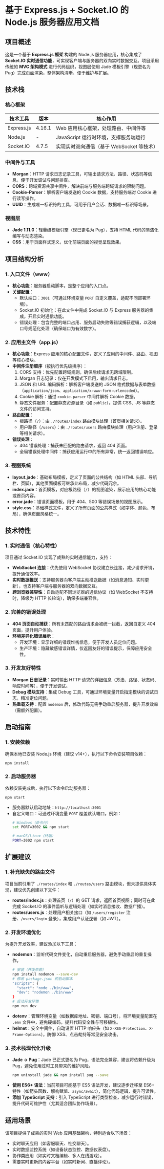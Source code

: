 # 基于 Express.js + Socket.IO 的 Node.js 服务器应用文档

## 项目概述
这是一个基于 **Express.js 框架** 构建的 Node.js 服务器应用，核心集成了 **Socket.IO 实时通信功能**，可实现客户端与服务器的双向实时数据交互。项目采用传统的 **MVC 架构模式** 进行代码组织，视图层使用 Jade 模板引擎（现更名为 Pug）完成页面渲染，整体架构清晰，便于维护与扩展。


## 技术栈
### 核心框架
| 技术工具          | 版本       | 核心作用                     |
|-------------------|------------|------------------------------|
| Express.js        | 4.16.1     | Web 应用核心框架，处理路由、中间件等 |
| Node.js           | -          | JavaScript 运行时环境，支撑服务端运行 |
| Socket.IO         | 4.7.5      | 实现实时双向通信（基于 WebSocket 等技术） |

### 中间件与工具
- **Morgan**：HTTP 请求日志记录工具，可输出请求方法、路径、状态码等信息，便于开发调试与问题排查。
- **CORS**：跨域资源共享中间件，解决前端与服务端跨域请求的限制问题。
- **Cookie-Parser**：解析客户端发送的 Cookie 数据，支持服务端对 Cookie 进行读写操作。
- **UUID**：生成唯一标识符的工具，可用于用户会话、数据唯一标识等场景。

### 视图层
- **Jade 1.11.0**：轻量级模板引擎（现已更名为 Pug），支持 HTML 代码的简洁化编写与动态渲染。
- **CSS**：用于页面样式定义，优化前端页面的视觉呈现效果。


## 项目结构分析
### 1. 入口文件（www）
- **核心功能**：服务器启动脚本，是整个应用的入口点。
- **关键配置**：
  - 默认端口：`3001`（可通过环境变量 `PORT` 自定义覆盖，适配不同部署环境）。
  - Socket.IO 初始化：在此文件中完成 Socket.IO 与 Express 服务器的集成，开启实时通信功能。
  - 错误处理：包含完整的端口占用、服务启动失败等错误捕获逻辑，以及端口号规范化处理（确保端口为有效数字）。

### 2. 应用主文件（app.js）
- **核心功能**：Express 应用的核心配置文件，定义了应用的中间件、路由、视图等核心模块。
- **中间件注册顺序**（按执行优先级排序）：
  1. CORS 支持：优先配置跨域规则，确保后续请求无跨域限制。
  2. Morgan 日志记录：仅在开发模式下启用，输出请求日志。
  3. JSON 和 URL 编码解析：解析客户端发送的 JSON 格式数据与表单数据（`application/json`、`application/x-www-form-urlencoded`）。
  4. Cookie 解析：通过 `cookie-parser` 中间件解析 Cookie 数据。
  5. 静态文件服务：配置静态资源目录（如 `public`），提供 CSS、JS 等静态文件的访问支持。
- **路由配置**：
  - 根路径（`/`）：由 `./routes/index` 路由模块处理（首页相关请求）。
  - 用户路径（`/users`）：由 `./routes/users` 路由模块处理（用户注册、登录等相关请求）。
- **错误处理**：
  - 404 错误处理：捕获未匹配的路由请求，返回 404 页面。
  - 全局错误处理中间件：捕获应用运行中的所有异常，统一返回错误响应。

### 3. 视图系统
- **layout.jade**：基础布局模板，定义了页面的公共结构（如 HTML 头部、导航栏、页脚），其他页面模板可继承此布局，减少代码冗余。
- **index.jade**：首页模板，对应根路径（`/`）的视图渲染，展示应用的核心功能或首页内容。
- **error.jade**：错误页面模板，用于 404、500 等错误场景的视图展示。
- **style.css**：基础样式文件，定义了所有页面的公共样式（如字体、颜色、布局），确保页面风格统一。


## 技术特性
### 1. 实时通信（核心特性）
项目通过 Socket.IO 实现了成熟的实时通信能力，支持：
- **WebSocket 连接**：优先使用 WebSocket 协议建立长连接，减少请求开销，提升通信效率。
- **实时数据推送**：支持服务器向客户端主动推送数据（如消息通知、实时更新），也支持客户端与服务器的双向数据交互。
- **跨浏览器兼容性**：自动适配不同浏览器的通信协议（如 WebSocket 不支持时，降级为 HTTP 长轮询），确保多端兼容性。

### 2. 完善的错误处理
- **404 页面自动捕获**：所有未匹配的路由请求会被统一拦截，返回自定义 404 页面，提升用户体验。
- **环境差异化错误展示**：
  - 开发环境：显示详细的错误堆栈信息，便于开发人员定位问题。
  - 生产环境：隐藏敏感错误详情，仅返回友好的错误提示，保障应用安全性。

### 3. 开发友好特性
- **Morgan 日志记录**：实时输出 HTTP 请求的详细信息（方法、路径、状态码、响应时间等），便于开发调试。
- **Debug 模块支持**：集成 Debug 工具，可通过环境变量开启指定模块的调试日志，精准定位问题。
- **热重载支持**：配置 `nodemon` 后，修改代码无需手动重启服务器，提升开发效率（需额外配置）。


## 启动指南
### 1. 安装依赖
确保本地已安装 Node.js 环境（建议 v14+），执行以下命令安装项目依赖：
```bash
npm install
```

### 2. 启动服务器
依赖安装完成后，执行以下命令启动服务器：
```bash
npm start
```
- 服务器默认启动地址：`http://localhost:3001`
- 自定义端口：可通过环境变量 `PORT` 覆盖默认端口，例如：
  ```bash
  # Windows（命令行）
  set PORT=3002 && npm start

  # macOS/Linux（终端）
  PORT=3002 npm start
  ```


## 扩展建议
### 1. 补充缺失的路由文件
项目当前引用了 `./routes/index` 和 `./routes/users` 路由模块，但未提供具体实现，建议优先创建以下文件：
- **routes/index.js**：处理首页（`/`）的 GET 请求，返回首页视图；同时可在此完成 Socket.IO 的事件监听与逻辑处理（如实时消息接收、数据广播）。
- **routes/users.js**：处理用户相关接口（如 `/users/register` 注册、`/users/login` 登录），集成用户认证逻辑（如 JWT）。

### 2. 开发环境优化
为提升开发效率，建议添加以下工具：
- **nodemon**：监听代码文件变化，自动重启服务器，避免手动重启的重复操作。
  ```bash
  # 安装（开发依赖）
  npm install nodemon --save-dev
  # 修改 package.json 的启动脚本
  "scripts": {
    "start": "node ./bin/www",
    "dev": "nodemon ./bin/www"
  }
  # 启动开发环境
  npm run dev
  ```
- **dotenv**：管理环境变量（如数据库地址、密钥、端口号），将环境变量配置在 `.env` 文件中，避免硬编码，提升代码安全性与可移植性。
- **helmet**：安全中间件，自动设置 HTTP 响应头（如 `X-XSS-Protection`、`X-Frame-Options`），防御 XSS、点击劫持等常见安全攻击。

### 3. 技术栈现代化升级
- **Jade → Pug**：Jade 已正式更名为 Pug，语法完全兼容，建议将依赖升级为 Pug，避免使用过时工具带来的维护风险。
  ```bash
  npm uninstall jade && npm install pug --save
  ```
- **使用 ES6+ 语法**：当前项目可能基于 ES5 语法开发，建议逐步迁移至 ES6+ 特性（如箭头函数、解构赋值、`async/await`），简化代码逻辑，提升可读性。
- **添加 TypeScript 支持**：引入 TypeScript 进行类型检查，减少运行时错误，提升代码可维护性（尤其适合团队协作场景）。


## 适用场景
该项目提供了成熟的实时 Web 应用基础架构，特别适合以下场景：
- 实时聊天应用（如客服聊天、社交聊天）。
- 实时数据监控系统（如设备状态监控、数据仪表盘）。
- 协作类应用（如实时文档编辑、多人在线游戏）。
- 需要实时更新的内容平台（如实时新闻、直播评论）。